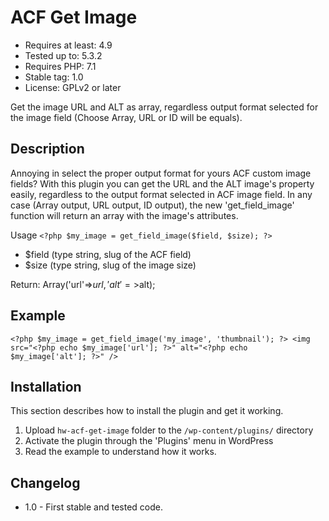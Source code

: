 # ACF Get Image
- Requires at least: 4.9
- Tested up to: 5.3.2
- Requires PHP: 7.1
- Stable tag: 1.0
- License: GPLv2 or later
 
Get the image URL and ALT as array, regardless output format selected for the image field (Choose Array, URL or ID will be equals).
 
## Description
 
Annoying in select the proper output format for yours ACF custom image fields? 
With this plugin you can get the URL and the ALT image's property easily, regardless to the output format selected in ACF image field.
In any case (Array output, URL output, ID output), the new 'get_field_image' function will return an array with the image's attributes.

Usage `<?php $my_image = get_field_image($field, $size); ?>`

- $field (type string, slug of the ACF field)
- $size (type string, slug of the image size)

Return: Array('url'=>$url, 'alt'=>$alt);

## Example

`<?php $my_image = get_field_image('my_image', 'thumbnail'); ?>
<img src="<?php echo $my_image['url']; ?>" alt="<?php echo $my_image['alt']; ?>" />`
 
## Installation
 
This section describes how to install the plugin and get it working.

1. Upload `hw-acf-get-image` folder to the `/wp-content/plugins/` directory
2. Activate the plugin through the 'Plugins' menu in WordPress
3. Read the example to understand how it works.
 
## Changelog
 
* 1.0 - First stable and tested code.
